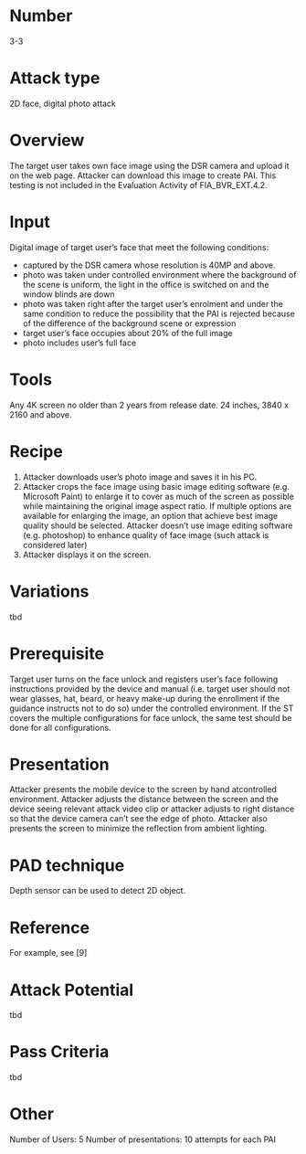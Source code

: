Number
=======
3-3

Attack type
===========
2D face, digital photo attack

Overview
========
The target user takes own face image using the DSR camera and upload it on the web page. Attacker can download this image to create PAI. This testing is not included in the Evaluation Activity of FIA_BVR_EXT.4.2.

Input
======
Digital image of target user’s face that meet the following conditions:
* captured by the DSR camera whose resolution is 40MP and above.
* photo was taken under controlled environment where the background of the scene is uniform, the light in the office is switched on and the window blinds are down
* photo was taken right after the target user’s enrolment and under the same condition to reduce the possibility that the PAI is rejected because of the difference of the background scene or expression
* target user’s face occupies about 20% of the full image
* photo includes user’s full face

Tools
=====
Any 4K screen no older than 2 years from release date. 24 inches, 3840 x 2160 and above.

Recipe
======
1) Attacker downloads user’s photo image and saves it in his PC.
2) Attacker crops the face image using basic image editing software (e.g. Microsoft Paint) to enlarge it to cover as much of the screen as possible while maintaining the original image aspect ratio. If multiple options are available for enlarging the image, an option that achieve best image quality should be selected. Attacker doesn’t use image editing software (e.g. photoshop) to enhance quality of face image (such attack is considered later)
3) Attacker displays it on the screen.

Variations
==========
tbd

Prerequisite
============
Target user turns on the face unlock and registers user’s face following instructions provided by the device and manual (i.e. target user should not wear glasses, hat, beard, or heavy make-up during the enrollment if the guidance instructs not to do so) under the controlled environment.
If the ST covers the multiple configurations for face unlock, the same test should be done for all configurations.

Presentation
============
Attacker presents the mobile device to the screen by hand atcontrolled environment. Attacker adjusts the distance between the screen and the device seeing relevant attack video clip or attacker adjusts to right distance so that the device camera can’t see the edge of photo. Attacker also presents the screen to minimize the reflection from ambient lighting.

PAD technique
=============
Depth sensor can be used to detect 2D object.

Reference
=========
For example, see [9]

Attack Potential
================
tbd

Pass Criteria
=============
tbd

Other
=====
Number of Users: 5
Number of presentations: 10 attempts for each PAI

